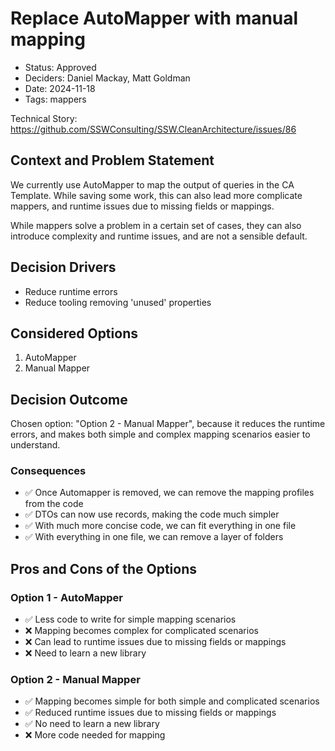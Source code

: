 # Replace AutoMapper with manual mapping

- Status: Approved
- Deciders: Daniel Mackay, Matt Goldman
- Date: 2024-11-18
- Tags: mappers

Technical Story: https://github.com/SSWConsulting/SSW.CleanArchitecture/issues/86

## Context and Problem Statement

We currently use AutoMapper to map the output of queries in the CA Template. While saving some work, this can also lead more complicate mappers, and runtime issues due to missing fields or mappings.

While mappers solve a problem in a certain set of cases, they can also introduce complexity and runtime issues, and are not a sensible default.

## Decision Drivers

- Reduce runtime errors
- Reduce tooling removing 'unused' properties

## Considered Options

1. AutoMapper
2. Manual Mapper

## Decision Outcome

Chosen option: "Option 2 - Manual Mapper", because it reduces the runtime errors, and makes both simple and complex mapping scenarios easier to understand.

### Consequences <!-- optional -->

- ✅ Once Automapper is removed, we can remove the mapping profiles from the code
- ✅ DTOs can now use records, making the code much simpler
- ✅ With much more concise code, we can fit everything in one file
- ✅ With everything in one file, we can remove a layer of folders

## Pros and Cons of the Options

### Option 1 - AutoMapper

- ✅ Less code to write for simple mapping scenarios
- ❌ Mapping becomes complex for complicated scenarios
- ❌ Can lead to runtime issues due to missing fields or mappings
- ❌ Need to learn a new library

### Option 2 - Manual Mapper

- ✅ Mapping becomes simple for both simple and complicated scenarios
- ✅ Reduced runtime issues due to missing fields or mappings
- ✅ No need to learn a new library
- ❌ More code needed for mapping
